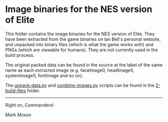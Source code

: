 # Image binaries for the NES version of Elite

This folder contains the image binaries for the NES version of Elite. They have been extracted from the game binaries on Ian Bell's personal website, and unpacked into binary files (which is what the game works with) and PNGs (which are viewable for humans). They are not currently used in the build process.

The original packed data can be found in the source at the label of the same name as each extracted image (e.g. faceImage0, headImage0, systemImage0, fontImage and so on).

The [unpack-data.py](../../2-build-files/unpack-data.py) and [combine-images.py](../../2-build-files/combine-images.py) scripts can be found in the [2-build-files](../../2-build-files) folder.

---

Right on, Commanders!

_Mark Moxon_
